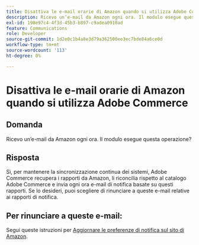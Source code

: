 ```yaml
---
title: Disattiva le e-mail orarie di Amazon quando si utilizza Adobe Commerce
description: Ricevo un’e-mail da Amazon ogni ora. Il modulo esegue questa operazione?
exl-id: 198e97c4-4f3d-45b3-b897-c9adea0910ad
feature: Communications
role: Developer
source-git-commit: 1d2e0c1b4a8e3d79a362500ee3ec7bde84a6ce0d
workflow-type: tm+mt
source-wordcount: '113'
ht-degree: 0%

---
```


# Disattiva le e-mail orarie di Amazon quando si utilizza Adobe Commerce

## Domanda

Ricevo un’e-mail da Amazon ogni ora. Il modulo esegue questa operazione?

## Risposta

Sì, per mantenere la sincronizzazione continua dei sistemi, Adobe Commerce recupera i rapporti da Amazon, li riconcilia rispetto al catalogo Adobe Commerce e invia ogni ora e-mail di notifica basate su questi rapporti. Se lo desideri, puoi scegliere di rinunciare a queste e-mail relative ai rapporti di notifica.

## Per rinunciare a queste e-mail:

Segui queste istruzioni per [Aggiornare le preferenze di notifica sul sito di Amazon](https://sellercentral.amazon.com/gp/help/external/G871).
